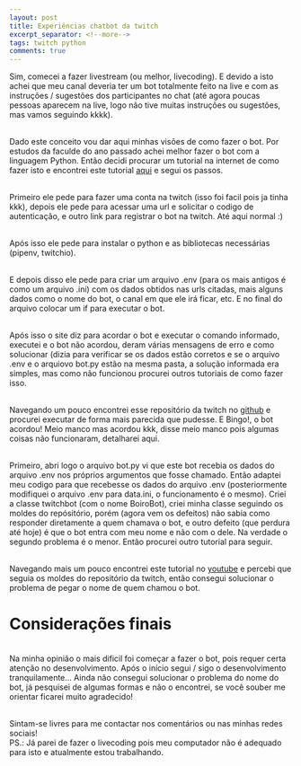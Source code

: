 ```yaml
---
layout: post
title: Experiências chatbot da twitch
excerpt_separator: <!--more-->
tags: twitch python
comments: true
---
```

Sim, comecei a fazer livestream (ou melhor, livecoding).<!--more--> E devido a isto achei que meu canal deveria ter um bot totalmente feito na live e com as instruções / sugestões dos participantes no chat (até agora poucas pessoas aparecem na live, logo não tive muitas instruções ou sugestões, mas vamos seguindo kkkk). 

<br>Dado este conceito vou dar aqui minhas visões de como fazer o bot. Por estudos da faculde do ano passado achei melhor fazer o bot com a linguagem Python. Então decidi procurar um tutorial na internet de como fazer isto e encontrei este tutorial [aqui](https://dev.to/ninjabunny9000/let-s-make-a-twitch-bot-with-python-2nd8) e segui os passos.

<br>Primeiro ele pede para fazer uma conta na twitch (isso foi facil pois ja tinha kkk), depois ele pede para acessar uma url e solicitar o codigo de autenticação, e outro link para registrar o bot na twitch. Até aqui normal :)

<br>Após isso ele pede para instalar o python e as bibliotecas necessárias (pipenv, twitchio).

<br>E depois disso ele pede para criar um arquivo .env (para os mais antigos é como um arquivo .ini) com os dados obtidos nas urls citadas, mais alguns dados como o nome do bot, o canal em que ele irá ficar, etc. E no final do arquivo colocar um if para executar o bot.

<br>Após isso o site diz para acordar o bot e executar o comando informado, executei e o bot não acordou, deram várias mensagens de erro e como solucionar (dizia para verificar se os dados estão corretos e se o arquivo .env e o arquiovo bot.py estão na mesma pasta, a solução informada era simples, mas como não funcionou procurei outros tutoriais de como fazer isso.

<br>Navegando um pouco encontrei esse repositório da twitch no [github](https://github.com/twitchdev/chatbot-python-sample) e procurei executar de forma mais parecida que pudesse. E Bingo!, o bot acordou! Meio manco mas acordou kkk, disse meio manco pois algumas coisas não funcionaram, detalharei aqui.

<br>Primeiro, abri logo o arquivo bot.py vi que este bot recebia os dados do arquivo .env nos próprios argumentos que fosse chamado. Então adaptei meu codigo para que recebesse os dados do arquivo .env (posteriormente  modifiquei o arquivo .env para data.ini, o funcionamento é o mesmo). Criei a classe twitchbot (com o nome BoiroBot), criei minha classe seguindo os moldes do repósitório, porém (agora vem os defeitos) não sabia como responder diretamente a quem chamava o bot, e outro defeito (que perdura até hoje) é que o bot entra com meu nome e não com o dele. Na verdade o segundo problema é o menor. Então procurei outro tutorial para seguir.

<br>Navegando mais um pouco encontrei este tutorial no [youtube](https://www.youtube.com/playlist?list=PLYeOw6sTSy6ZFDkfO9Kl8d37H_3wLyNxO) e percebi que seguia os moldes do repositório da twitch, então consegui solucionar o problema de pegar o nome de quem chamou o bot.

<h1>Considerações finais</h1>

<br>Na minha opinião o mais dificil foi começar a fazer o bot, pois requer certa atenção no desenvolvimento. Após o início segui / sigo o desenvolvimento tranquilamente... Ainda não consegui solucionar o problema do nome do bot, já pesquisei de algumas formas e não o encontrei, se você souber me orientar ficarei muito agradecido!

<br>Sintam-se livres para me contactar nos comentários ou nas minhas redes sociais!<br>
PS.: Já parei de fazer o livecoding pois meu computador não é adequado para isto e atualmente estou trabalhando.